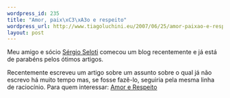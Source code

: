 ```yaml
--- 
wordpress_id: 235
title: "Amor, paix\xC3\xA3o e respeito"
wordpress_url: http://www.tiagoluchini.eu/2007/06/25/amor-paixao-e-respeito/
layout: post
---
```

Meu amigo e sócio <a href="http://www.sergio.jr.nom.br/" target="_blank">Sérgio Seloti</a> comecou um blog recentemente e já está de parabéns pelos ótimos artigos.

Recentemente escreveu um artigo sobre um assunto sobre o qual já não escrevo há muito tempo mas, se fosse fazê-lo, seguiria pela mesma linha de raciocínio. Para quem interessar: <a href="http://www.sergio.jr.nom.br/?p=7" target="_blank">Amor e Respeito</a>
